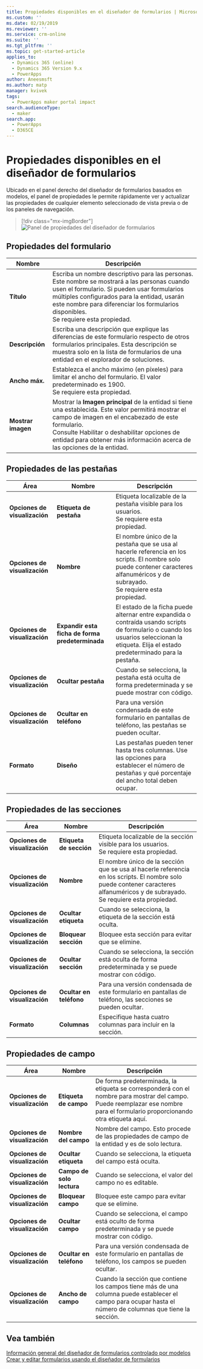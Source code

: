 ```yaml
---
title: Propiedades disponibles en el diseñador de formularios | MicrosoftDocs
ms.custom: ''
ms.date: 02/19/2019
ms.reviewer: ''
ms.service: crm-online
ms.suite: ''
ms.tgt_pltfrm: ''
ms.topic: get-started-article
applies_to:
  - Dynamics 365 (online)
  - Dynamics 365 Version 9.x
  - PowerApps
author: Aneesmsft
ms.author: matp
manager: kvivek
tags:
  - PowerApps maker portal impact
search.audienceType:
  - maker
search.app:
  - PowerApps
  - D365CE
---
```


# <a name="properties-available-in-the-form-designer"></a>Propiedades disponibles en el diseñador de formularios

Ubicado en el panel derecho del diseñador de formularios basados en modelos, el panel de propiedades le permite rápidamente ver y actualizar las propiedades de cualquier elemento seleccionado de vista previa o de los paneles de navegación. 

> [!div class="mx-imgBorder"] 
> ![](media/form-designer-property-pane.png "Panel de propiedades del diseñador de formularios")

## <a name="form-properties"></a>Propiedades del formulario


|Nombre  |Descripción  |
|---------|---------|
|**Título**     | Escriba un nombre descriptivo para las personas. Este nombre se mostrará a las personas cuando usen el formulario. Si pueden usar formularios múltiples configurados para la entidad, usarán este nombre para diferenciar los formularios disponibles. <br /> Se requiere esta propiedad.        |
|**Descripción**     |  Escriba una descripción que explique las diferencias de este formulario respecto de otros formularios principales. Esta descripción se muestra solo en la lista de formularios de una entidad en el explorador de soluciones.        |
|**Ancho máx.**     | Establezca el ancho máximo (en píxeles) para limitar el ancho del formulario. El valor predeterminado es 1900. <br /> Se requiere esta propiedad.       |
|**Mostrar imagen**      | Mostrar la **Imagen principal** de la entidad si tiene una establecida. Este valor permitirá mostrar el campo de imagen en el encabezado de este formulario. <br /> Consulte Habilitar o deshabilitar opciones de entidad para obtener más información acerca de las opciones de la entidad.         |


## <a name="tab-properties"></a>Propiedades de las pestañas

|Área   |Nombre  |Descripción  |
|---------|---------|---------|
|**Opciones de visualización**      | **Etiqueta de pestaña**      | Etiqueta localizable de la pestaña visible para los usuarios. <br /> Se requiere esta propiedad.         |
| **Opciones de visualización**      |  **Nombre**     |  El nombre único de la pestaña que se usa al hacerle referencia en los scripts. El nombre solo puede contener caracteres alfanuméricos y de subrayado. <br />Se requiere esta propiedad.      |
| **Opciones de visualización**      |  **Expandir esta ficha de forma predeterminada**      |  El estado de la ficha puede alternar entre expandida o contraída usando scripts de formulario o cuando los usuarios seleccionan la etiqueta. Elija el estado predeterminado para la pestaña.       |
| **Opciones de visualización**      | **Ocultar pestaña**     | Cuando se selecciona, la pestaña está oculta de forma predeterminada y se puede mostrar con código.       |
| **Opciones de visualización**      | **Ocultar en teléfono**     |  Para una versión condensada de este formulario en pantallas de teléfono, las pestañas se pueden ocultar.     |
| **Formato**   | **Diseño**     |  Las pestañas pueden tener hasta tres columnas. Use las opciones para establecer el número de pestañas y qué porcentaje del ancho total deben ocupar.      |

## <a name="section-properties"></a>Propiedades de las secciones


|Área   |Nombre  |Descripción  |
|---------|---------|---------|
|**Opciones de visualización**      | **Etiqueta de sección**    | Etiqueta localizable de la sección visible para los usuarios. <br /> Se requiere esta propiedad.      |
|**Opciones de visualización**      | **Nombre**    | El nombre único de la sección que se usa al hacerle referencia en los scripts. El nombre solo puede contener caracteres alfanuméricos y de subrayado. <br /> Se requiere esta propiedad.        |
|**Opciones de visualización**      | **Ocultar etiqueta**   |  Cuando se selecciona, la etiqueta de la sección está oculta.  |
|**Opciones de visualización**      | **Bloquear sección**    | Bloquee esta sección para evitar que se elimine.      |
|**Opciones de visualización**      | **Ocultar sección**     | Cuando se selecciona, la sección está oculta de forma predeterminada y se puede mostrar con código.      |
|**Opciones de visualización**      | **Ocultar en teléfono**     |  Para una versión condensada de este formulario en pantallas de teléfono, las secciones se pueden ocultar.     |
|**Formato**     |  **Columnas**    |  Especifique hasta cuatro columnas para incluir en la sección.      |

## <a name="field-properties"></a>Propiedades de campo


|Área  |Nombre  |Descripción  |
|---------|---------|---------|
|**Opciones de visualización**     | **Etiqueta de campo**    | De forma predeterminada, la etiqueta se corresponderá con el nombre para mostrar del campo. Puede reemplazar ese nombre para el formulario proporcionando otra etiqueta aquí.       |
|**Opciones de visualización**     |  **Nombre del campo**    | Nombre del campo. Esto procede de las propiedades de campo de la entidad y es de solo lectura.     |
|**Opciones de visualización**     | **Ocultar etiqueta**     | Cuando se selecciona, la etiqueta del campo está oculta.      |
|**Opciones de visualización**     | **Campo de solo lectura**    | Cuando se selecciona, el valor del campo no es editable.      |
|**Opciones de visualización**     |  **Bloquear campo**   |  Bloquee este campo para evitar que se elimine.     |
|**Opciones de visualización**     |  **Ocultar campo**     | Cuando se selecciona, el campo está oculto de forma predeterminada y se puede mostrar con código.      |
|**Opciones de visualización**     |  **Ocultar en teléfono**    | Para una versión condensada de este formulario en pantallas de teléfono, los campos se pueden ocultar.         |
|**Opciones de visualización**     | **Ancho de campo**      |  Cuando la sección que contiene los campos tiene más de una columna puede establecer el campo para ocupar hasta el número de columnas que tiene la sección.       |


## <a name="see-also"></a>Vea también
[Información general del diseñador de formularios controlado por modelos](form-designer-overview.md) <br />
[Crear y editar formularios usando el diseñador de formularios](create-and-edit-forms.md)
